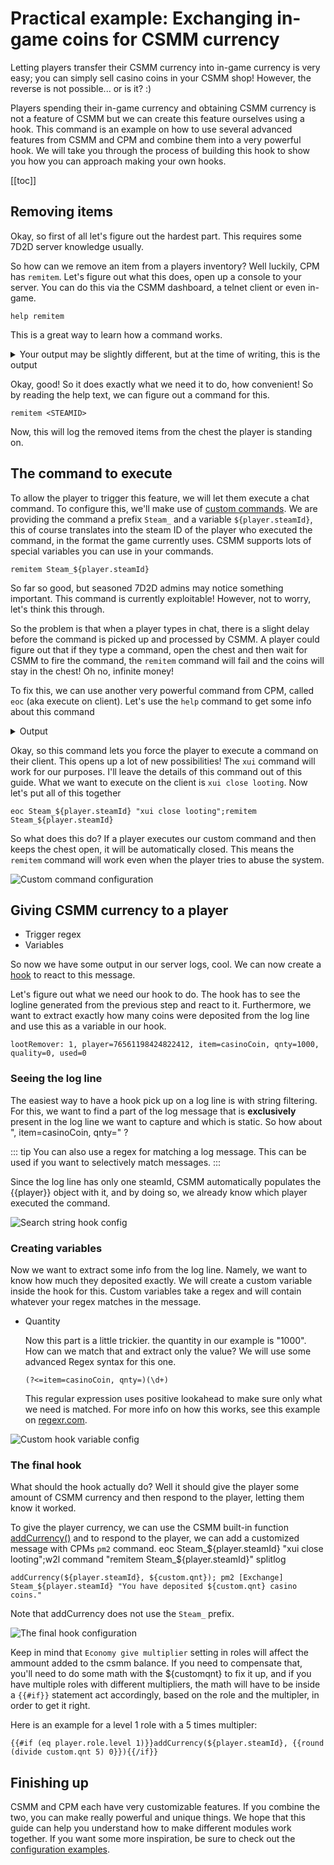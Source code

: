 # Practical example: Exchanging in-game coins for CSMM currency

Letting players transfer their CSMM currency into in-game currency is very easy; you can simply sell casino coins in your CSMM shop! However, the reverse is not possible... or is it? :)

Players spending their in-game currency and obtaining CSMM currency is not a feature of CSMM but we can create this feature ourselves using a hook. This command is an example on how to use several advanced features from CSMM and CPM and combine them into a very powerful hook. We will take you through the process of building this hook to show you how you can approach making your own hooks.

[[toc]]

## Removing items

Okay, so first of all let's figure out the hardest part. This requires some 7D2D server knowledge usually.

So how can we remove an item from a players inventory? Well luckily, CPM has `remitem`. Let's figure out what this does, open up a console to your server. You can do this via the CSMM dashboard, a telnet client or even in-game.

`help remitem`

This is a great way to learn how a command works.

<details> 
  <summary>Your output may be slightly different, but at the time of writing, this is the output</summary>

```
*** Command: remitem ***
Removes items from SecureLoot below the given entity
Usage:
1. remitem <name / entity id>
1. Remove all items from SecureLoot
```

</details>

Okay, good! So it does exactly what we need it to do, how convenient! So by reading the help text, we can figure out a command for this.

`remitem <STEAMID>`

Now, this will log the removed items from the chest the player is standing on.


## The command to execute

To allow the player to trigger this feature, we will let them execute a chat command. To configure this, we'll make use of [custom commands](/en/CSMM/custom-commands.html). We are providing the command a prefix `Steam_` and a variable `${player.steamId}`, this of course translates into the steam ID of the player who executed the command, in the format the game currently uses. CSMM supports lots of special variables you can use in your commands.

`remitem Steam_${player.steamId}`

So far so good, but seasoned 7D2D admins may notice something important. This command is currently exploitable! However, not to worry, let's think this through.

So the problem is that when a player types in chat, there is a slight delay before the command is picked up and processed by CSMM. A player could figure out that if they type a command, open the chest and then wait for CSMM to fire the command, the `remitem` command will fail and the coins will stay in the chest! Oh no, infinite money!

To fix this, we can use another very powerful command from CPM, called `eoc` (aka execute on client). Let's use the `help` command to get some info about this command

<details> 
  <summary>Output</summary>

```
**Command: eoc**
Let a local player fire a local only console coommand (or any)
Usage:
eoc <Name/EntityId/SteamId> "command param1 param2"
use single quotes for parameters that contain spaces in remote command.
```

</details>

Okay, so this command lets you force the player to execute a command on their client. This opens up a lot of new possibilities! The `xui` command will work for our purposes. I'll leave the details of this command out of this guide. What we want to execute on the client is `xui close looting`. Now let's put all of this together

`eoc Steam_${player.steamId} "xui close looting";remitem Steam_${player.steamId}`

So what does this do? If a player executes our custom command and then keeps the chest open, it will be automatically closed. This means the `remitem` command will work even when the player tries to abuse the system.

![Custom command configuration](/assets/images/CSMM/advanced-feature-guide/bank-command.png)

## Giving CSMM currency to a player

- Trigger regex
- Variables

So now we have some output in our server logs, cool. We can now create a [hook](/en/CSMM/hooks.html) to react to this message.

Let's figure out what we need our hook to do. The hook has to see the logline generated from the previous step and react to it. Furthermore, we want to extract exactly how many coins were deposited from the log line and use this as a variable in our hook.

`lootRemover: 1, player=76561198424822412, item=casinoCoin, qnty=1000, quality=0, used=0`

### Seeing the log line

The easiest way to have a hook pick up on a log line is with string filtering. For this, we want to find a part of the log message that is **exclusively** present in the log line we want to capture and which is static. So how about ", item=casinoCoin, qnty=" ?

::: tip
You can also use a regex for matching a log message. This can be used if you want to selectively match messages.
:::

Since the log line has only one steamId, CSMM automatically populates the {{player}} object with it, and by doing so, we already know which player executed the command. 
  
![Search string hook config](/assets/images/CSMM/advanced-feature-guide/bank-hook-2.png)

### Creating variables

Now we want to extract some info from the log line. Namely, we want to know how much they deposited exactly. We will create a custom variable inside the hook for this. Custom variables take a regex and will contain whatever your regex matches in the message.

- Quantity

  Now this part is a little trickier. the quantity in our example is "1000". How can we match that and extract only the value? We will use some advanced Regex syntax for this one.

  `(?<=item=casinoCoin, qnty=)(\d+)`

  This regular expression uses positive lookahead to make sure only what we need is matched. For more info on how this works, see this example on [regexr.com](https://regexr.com/51kil).
           
![Custom hook variable config](/assets/images/CSMM/advanced-feature-guide/bank-hook-3.png)

### The final hook

What should the hook actually do? Well it should give the player some amount of CSMM currency and then respond to the player, letting them know it worked.

To give the player currency, we can use the CSMM built-in function [addCurrency()](/en/CSMM/custom-commands.html) and to respond to the player, we can add a customized message with CPMs `pm2` command.
eoc Steam_${player.steamId} "xui close looting";w2l command "remitem Steam_${player.steamId}" splitlog
```
addCurrency(${player.steamId}, ${custom.qnt}); pm2 [Exchange] Steam_${player.steamId} "You have deposited ${custom.qnt} casino coins."
```
Note that addCurrency does not use the `Steam_` prefix.
           
![The final hook configuration](/assets/images/CSMM/advanced-feature-guide/bank-hook-1.png)

Keep in mind that `Economy give multiplier` setting in roles will affect the ammount added to the csmm balance. If you need to compensate that, you'll need to do some math with the ${customqnt} to fix it up, and if you have multiple roles with different multipliers, the math will have to be inside a <code v-pre>{{#if}}</code> statement act accordingly, based on the role and the multipler, in order to get it right.

Here is an example for a level 1 role with a 5 times multipler: 
```
{{#if (eq player.role.level 1)}}addCurrency(${player.steamId}, {{round (divide custom.qnt 5) 0}}){{/if}}
```
           
## Finishing up

CSMM and CPM each have very customizable features. If you combine the two, you can make really powerful and unique things. We hope that this guide can help you understand how to make different modules work together. If you want some more inspiration, be sure to check out the [configuration examples](/en/CSMM/configuration-examples.html).
